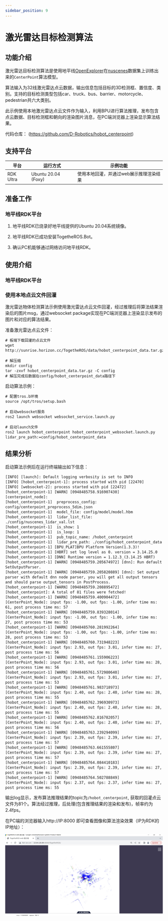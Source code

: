 ```yaml
---
sidebar_position: 9
---
```

# 激光雷达目标检测算法

## 功能介绍

激光雷达目标检测算法是使用地平线[OpenExplorer](https://developer.horizon.cc/api/v1/fileData/horizon_j5_open_explorer_cn_doc/hat/source/examples/centerpoint.html)在[nuscenes](https://www.nuscenes.org/nuscenes)数据集上训练出来的`CenterPoint`算法模型。

算法输入为32线激光雷达点云数据，输出信息包括目标的3D检测框、置信度、类别。支持的目标检测类型包括car、truck、bus、barrier、motorcycle、pedestrian共六大类别。

此示例使用本地激光雷达点云文件作为输入，利用BPU进行算法推理，发布包含点云数据、目标检测框和朝向的渲染图片消息，在PC端浏览器上渲染显示算法结果。

代码仓库： (https://github.com/D-Robotics/hobot_centerpoint)

## 支持平台

| 平台      | 运行方式     | 示例功能                                |
| --------- | ------------ | --------------------------------------- |
| RDK Ultra | Ubuntu 20.04 (Foxy) | 使用本地回灌，并通过web展示推理渲染结果 |

## 准备工作

### 地平线RDK平台

1. 地平线RDK已烧录好地平线提供的Ubuntu 20.04系统镜像。

2. 地平线RDK已成功安装TogetheROS.Bot。

3. 确认PC机能够通过网络访问地平线RDK。

## 使用介绍

### 地平线RDK平台

### 使用本地点云文件回灌

激光雷达物体检测算法示例使用激光雷达点云文件回灌，经过推理后将算法结果渲染后的图片msg，通过websocket package实现在PC端浏览器上渲染显示发布的图片和对应的算法结果。

准备激光雷达点云文件：

```shell
# 板端下载回灌的点云文件
wget http://sunrise.horizon.cc/TogetheROS/data/hobot_centerpoint_data.tar.gz

# 解压缩
mkdir config
tar -zxvf hobot_centerpoint_data.tar.gz -C config
# 解压完成后数据在config/hobot_centerpoint_data路径下
```

启动算法示例：

```shell
# 配置tros.b环境
source /opt/tros/setup.bash

# 启动websocket服务
ros2 launch websocket websocket_service.launch.py

# 启动launch文件
ros2 launch hobot_centerpoint hobot_centerpoint_websocket.launch.py lidar_pre_path:=config/hobot_centerpoint_data
```

## 结果分析

启动算法示例后在运行终端输出如下信息：

```text
[INFO] [launch]: Default logging verbosity is set to INFO
[INFO] [hobot_centerpoint-1]: process started with pid [22470]
[INFO] [websocket-2]: process started with pid [22472]
[hobot_centerpoint-1] [WARN] [0948485758.916907430] [centerpoint_node]:
[hobot_centerpoint-1]  preprocess_config: config/centerpoint_preprocess_5dim.json
[hobot_centerpoint-1]  model_file: config/model/model.hbm
[hobot_centerpoint-1]  lidar_list_file: ./config/nuscenes_lidar_val.lst
[hobot_centerpoint-1]  is_show: 1
[hobot_centerpoint-1]  is_loop: 1
[hobot_centerpoint-1]  pub_topic_name: /hobot_centerpoint
[hobot_centerpoint-1]  lidar_pre_path: ./config/hobot_centerpoint_data
[hobot_centerpoint-1] [BPU_PLAT]BPU Platform Version(1.3.3)!
[hobot_centerpoint-1] [HBRT] set log level as 0. version = 3.14.25.0
[hobot_centerpoint-1] [DNN] Runtime version = 1.12.3_(3.14.25 HBRT)
[hobot_centerpoint-1] [WARN] [0948485759.205674972] [dnn]: Run default SetOutputParser.
[hobot_centerpoint-1] [WARN] [0948485759.205820889] [dnn]: Set output parser with default dnn node parser, you will get all output tensors and should parse output_tensors in PostProcess.
[hobot_centerpoint-1] [WARN] [0948485759.208895472] [hobot_centerpoint]: A total of 81 files were fetched!
[hobot_centerpoint-1] [WARN] [0948485759.400904472] [CenterPoint_Node]: input fps: -1.00, out fps: -1.00, infer time ms: 61, post process time ms: 57
[hobot_centerpoint-1] [WARN] [0948485759.839328014] [CenterPoint_Node]: input fps: -1.00, out fps: -1.00, infer time ms: 27, post process time ms: 53
[hobot_centerpoint-1] [WARN] [0948485760.281992264] [CenterPoint_Node]: input fps: -1.00, out fps: -1.00, infer time ms: 28, post process time ms: 53
[hobot_centerpoint-1] [WARN] [0948485760.731948223] [CenterPoint_Node]: input fps: 2.93, out fps: 3.01, infer time ms: 27, post process time ms: 56
[hobot_centerpoint-1] [WARN] [0948485761.155906223] [CenterPoint_Node]: input fps: 2.93, out fps: 3.01, infer time ms: 28, post process time ms: 56
[hobot_centerpoint-1] [WARN] [0948485761.572980640] [CenterPoint_Node]: input fps: 2.93, out fps: 3.01, infer time ms: 27, post process time ms: 53
[hobot_centerpoint-1] [WARN] [0948485761.983718973] [CenterPoint_Node]: input fps: 2.40, out fps: 2.40, infer time ms: 28, post process time ms: 55
[hobot_centerpoint-1] [WARN] [0948485762.396930973] [CenterPoint_Node]: input fps: 2.40, out fps: 2.40, infer time ms: 28, post process time ms: 55
[hobot_centerpoint-1] [WARN] [0948485762.816782057] [CenterPoint_Node]: input fps: 2.40, out fps: 2.40, infer time ms: 27, post process time ms: 56
[hobot_centerpoint-1] [WARN] [0948485763.239294099] [CenterPoint_Node]: input fps: 2.39, out fps: 2.39, infer time ms: 27, post process time ms: 57
[hobot_centerpoint-1] [WARN] [0948485763.661555807] [CenterPoint_Node]: input fps: 2.39, out fps: 2.39, infer time ms: 27, post process time ms: 57
[hobot_centerpoint-1] [WARN] [0948485764.084410183] [CenterPoint_Node]: input fps: 2.39, out fps: 2.39, infer time ms: 27, post process time ms: 57
[hobot_centerpoint-1] [WARN] [0948485764.502788849] [CenterPoint_Node]: input fps: 2.37, out fps: 2.37, infer time ms: 27, post process time ms: 55
```

输出log显示，发布算法推理结果的topic为`/hobot_centerpoint`, 获取的回灌点云文件为81个。算法经过推理，后处理(包含推理结果的渲染和发布)，帧率约为2.4fps。

在PC端的浏览器输入http://IP:8000 即可查看图像和算法渲染效果（IP为RDK的IP地址）：

![](./image/box_adv/render_centerpoint_det.jpg)

